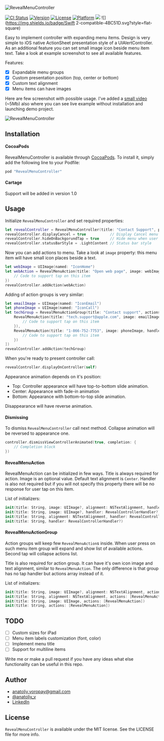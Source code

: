 ![RevealMenuController](https://cloud.githubusercontent.com/assets/1595032/18164385/37484428-7048-11e6-924d-2509b7d56131.png)

[![CI Status](http://img.shields.io/travis/anatoliyv//RevealMenuController.svg?style=flat)](https://travis-ci.org/anatoliyv/RevealMenuController)
[![Version](https://img.shields.io/cocoapods/v/RevealMenuController.svg?style=flat)](http://cocoapods.org/pods/RevealMenuController)
[![License](https://img.shields.io/cocoapods/l/RevealMenuController.svg?style=flat)](http://cocoapods.org/pods/RevealMenuController)
[![Platform](https://img.shields.io/cocoapods/p/RevealMenuController.svg?style=flat)](http://cocoapods.org/pods/RevealMenuController)
![](https://img.shields.io/badge/Supported-iOS8-4BC51D.svg?style=flat-square)
![](https://img.shields.io/badge/Swift 2-compatible-4BC51D.svg?style=flat-square)

Easy to implement controller with expanding menu items. Design is very simple to iOS native ActionSheet presentation style of a UIAlertController. As an additional feature you can set small image icon beside menu item text. Take a look at example screenshot to see all available features.

Features:
- [x] Expandable menu groups
- [x] Custom presentation position (top, center or bottom)
- [x] Custom text alignment
- [x] Menu items can have images
 
Here are few screenshot with possible usage. I've added a [small video](https://github.com/anatoliyv/RevealMenuController/blob/master/Example/ExampleVideo.mov?raw=true) (~5Mb) also where you can see live example without installation and launching demo project.

![RevealMenuController](https://cloud.githubusercontent.com/assets/1595032/18165230/bf610d0a-704c-11e6-860d-747a4002fc1b.png)

## Installation

#### CocoaPods

RevealMenuController is available through [CocoaPods](http://cocoapods.org). To install
it, simply add the following line to your Podfile:

```ruby
pod "RevealMenuController"
```

#### Cartage

Support will be added in version 1.0

## Usage

Initialize `RevealMenuController` and set required properties:

```swift
let revealController = RevealMenuController(title: "Contact Support", position: .Center)
revealController.displayCancel = true           // Display Cancel menu item
revealController.hideOnBackgorundTap = true     // Hide menu when user taps outside of items area
revealController.statusBarStyle = .LightContent // Status bar style
```

Now you can add actions to menu. Take a look at `image` property: this menu item will have small icon places beside a text.

```swift
let webImage = UIImage(named: "IconHome")
let webAction = RevealMenuAction(title: "Open web page", image: webImage, handler: { (controller, action) in
    // Code to support tap on this item
})
revealController.addAction(webAction)
```

Adding of action groups is very similar:

```swift
let emailImage = UIImage(named: "IconEmail")
let phoneImage = UIImage(named: "IconCall")
let techGroup = RevealMenuActionGroup(title: "Contact support", actions: [
    RevealMenuAction(title: "tech.support@apple.com", image: emailImage, handler: { (controller, action) in
        // Code to support tap on this item
    }),
    RevealMenuAction(title: "1-866-752-7753", image: phoneImage, handler: { (controller, action) in
        // Code to support tap on this item
    })
])
revealController.addAction(techGroup)
```

When you're ready to present controller call:

```swift
revealController.displayOnController(self)
```

Appearance animation depends on it's position:

- Top: Controller appearance will have top-to-bottom slide animation.
- Center: Appearance with fade-in animation
- Bottom: Appearance with bottom-to-top slide animation.

Disappearance will have reverse animation.

#### Dismissing

To dismiss `RevealMenuController` call next method. Collapse animation will be reversed to appearance one.

```swift
controller.dismissViewControllerAnimated(true, completion: {
    // Completion block
})
```

#### RevealMenuAction

RevealMenuAction can be initialized in few ways. Title is always required for action. Image is an optional value. Default text alignment is `Center`. Handler is also not required but if you will not specify this property there will be no response for user tap on this item.

List of initializers:

```swift
init(title: String, image: UIImage?, alignment: NSTextAlignment, handler: RevealControllerHandler?)
init(title: String, image: UIImage?, handler: RevealControllerHandler?)
init(title: String, alignment: NSTextAlignment, handler: RevealControllerHandler?)
init(title: String, handler: RevealControllerHandler?)
```

#### RevealMenuActionGroup

Action groups will keep few `RevealMenuAction`s inside. When user press on such menu item group will expand and show list of available actions. Second tap will collapse actions list.

Title is also required for action group. It can have it's own icon image and text alignment, similar to `RevealMenuAction`. The only difference is that group has no tap handler but actions array instead of it.

List of initializers:

```swift
init(title: String, image: UIImage?, alignment: NSTextAlignment, actions: [RevealMenuAction])
init(title: String, alignment: NSTextAlignment, actions: [RevealMenuAction])
init(title: String, image: UIImage, actions: [RevealMenuAction])
init(title: String, actions: [RevealMenuAction])
```

## TODO

- [ ] Custom sizes for iPad
- [ ] Menu item labels customization (font, color)
- [ ] Implement menu title
- [ ] Support for multiline items

Write me or make a pull request if you have any ideas what else functionality can be useful in this repo.

## Author

- anatoliy.voropay@gmail.com
- [@anatoliy_v](https://twitter.com/anatoliy_v)
- [LinkedIn](https://www.linkedin.com/in/anatoliyvoropay)

## License

`RevealMenuController` is available under the MIT license. See the LICENSE file for more info.
